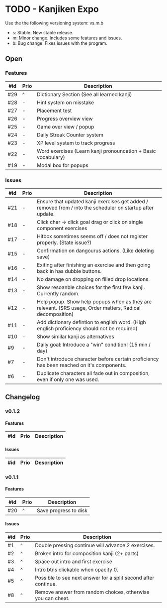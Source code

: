 # TODO - Kanjiken Expo

Use the the following versioning system: vs.m.b
- s: Stable. New stable release.
- m: Minor change. Includes some features and issues. 
- b: Bug change. Fixes issues with the program. 

## Open

### Features

| #id | Prio | Description                                                   |
| --- | ---- | ------------------------------------------------------------- |
| #29 | ^    | Dictionary Section (See all learned kanji)                    |
| #28 | -    | Hint system on misstake                                       |
| #27 | -    | Placement test                                                |
| #26 | -    | Progress overview view                                        |
| #25 | -    | Game over view / popup                                        |
| #24 | -    | Daily Streak Counter system                                   |
| #23 | -    | XP level system to track progress                             |
| #22 | -    | Word exercises (Learn kanji pronouncation + Basic vocabulary) |
| #19 | -    | Modal box for popups                                          |

### Issues

| #id | Prio | Description                                                                                                |
| --- | ---- | ---------------------------------------------------------------------------------------------------------- |
| #21 | -    | Ensure that updated kanji exercises get added / removed from / into the scheduler on startup after update. |
| #18 | -    | Click char -> click goal drag or click on single component exercises                                       |
| #17 | -    | Hitbox sometimes seems off / does not register properly. (State issue?)                                    |
| #15 | -    | Confirmation on dangourus actions. (Like deleting save)                                                    |
| #16 | -    | Exiting after finishing an exercise and then going back in has dubble buttons.                             |
| #14 | -    | No damage on dropping on filled drop locations.                                                            |
| #13 | -    | Show resoanble choices for the first few kanji. Currently random.                                          |
| #12 | -    | Help popup. Show help popups when as they are relevant. (SRS usage, Order matters, Radical  decomposition) |
| #11 | -    | Add dictionary defintion to english word. (High english proficiency should not be required)                |
| #10 | -    | Show similar kanji as alternatives                                                                         |
| #9  | -    | Daily goal: Introduce a "win" condition! (15 min / day)                                                    |
| #7  | -    | Don't introduce character before certain proficiency has been reached on it's components.                  |
| #6  | -    | Duplicate characters all fade out in composition, even if only one was used.                               |


## Changelog

### v0.1.2

#### Features

| #id | Prio | Description |
| --- | ---- | ----------- |

#### Issues

| #id | Prio | Description |
| --- | ---- | ----------- |

### v0.1.1

#### Features

| #id | Prio | Description           |
| --- | ---- | --------------------- |
| #20 | ^    | Save progress to disk |

#### Issues

| #id | Prio | Description                                                    |
| --- | ---- | -------------------------------------------------------------- |
| #1  | ^    | Double pressing continue will advance 2 exercises.             |
| #2  | ^    | Broken intro for composition kanji (2+ parts)                  |
| #3  | ^    | Space out intro and first exercise                             |
| #4  | ^    | Intro btns clickable when opacity 0.                           |
| #5  | ^    | Possible to see next answer for a split second after continue. |
| #8  | ^    | Remove answer from random choices, otherwise you can cheat.    |
